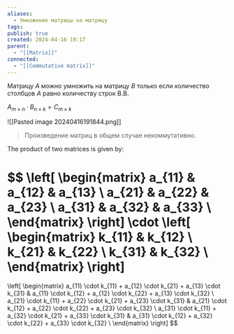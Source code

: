 ```yaml
---
aliases:
  - Умножение матрицы на матрицу
tags: 
publish: true
created: 2024-04-16 19:17
parent:
  - "[[Matrix]]"
connected:
  - "[[Commutative matrix]]"
---
```


Матрицу $A$ можно умножить на матрицу $B$ только если количество столбцов $A$ равно количеству строк B.B.

$A_{m{\times}n}\cdot B_{n{\times}k}=C_{m{\times}k}$

![[Pasted image 20240416191844.png]]



> Произведение матриц в общем случае некоммутативно.


The product of two matrices is given by:

$$
\left[
\begin{matrix}
a_{11} & a_{12} & a_{13} \\
a_{21} & a_{22} & a_{23} \\
a_{31} & a_{32} & a_{33} \\
\end{matrix}
\right]
\cdot
\left[
\begin{matrix}
k_{11} & k_{12} \\
k_{21} & k_{22} \\
k_{31} & k_{32} \\
\end{matrix}
\right]
=
\left[
\begin{matrix}
a_{11} \cdot k_{11} + a_{12} \cdot k_{21} + a_{13} \cdot k_{31} & a_{11} \cdot k_{12} + a_{12} \cdot k_{22} + a_{13} \cdot k_{32} \\
a_{21} \cdot k_{11} + a_{22} \cdot k_{21} + a_{23} \cdot k_{31} & a_{21} \cdot k_{12} + a_{22} \cdot k_{22} + a_{23} \cdot k_{32} \\
a_{31} \cdot k_{11} + a_{32} \cdot k_{21} + a_{33} \cdot k_{31} & a_{31} \cdot k_{12} + a_{32} \cdot k_{22} + a_{33} \cdot k_{32} \\
\end{matrix}
\right]
$$


